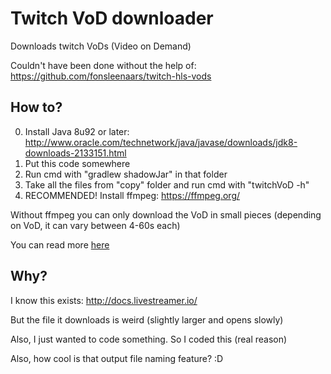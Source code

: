 # Twitch VoD downloader

Downloads twitch VoDs (Video on Demand)

Couldn't have been done without the help of:
https://github.com/fonsleenaars/twitch-hls-vods

## How to?

0. Install Java 8u92 or later: http://www.oracle.com/technetwork/java/javase/downloads/jdk8-downloads-2133151.html
1. Put this code somewhere
2. Run cmd with "gradlew shadowJar" in that folder
3. Take all the files from "copy" folder and run cmd with "twitchVoD -h"
4. RECOMMENDED! Install ffmpeg: https://ffmpeg.org/

Without ffmpeg you can only download the VoD in small pieces
(depending on VoD, it can vary between 4-60s each)

You can read more [here](CONFIGURATIONS.md)

## Why?

I know this exists: http://docs.livestreamer.io/

But the file it downloads is weird (slightly larger and opens slowly)

Also, I just wanted to code something. So I coded this (real reason)

Also, how cool is that output file naming feature? :D
